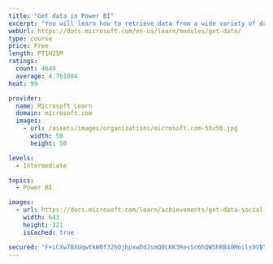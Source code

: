 ```yaml
---
title: "Get data in Power BI"
excerpt: "You will learn how to retrieve data from a wide variety of data sources, including Microsoft Excel, relational databases, and NoSQL data stores. You will also learn how to improve performance while retrieving data."
webUrl: https://docs.microsoft.com/en-us/learn/modules/get-data/
type: course
price: Free
length: PT1H25M
ratings:
  count: 4649
  average: 4.761884
heat: 99

provider:
  name: Microsoft Learn
  domain: microsoft.com
  images:
    - url: /assets/images/organizations/microsoft.com-50x50.jpg
      width: 50
      height: 50

levels:
  - Intermediate

topics:
  - Power BI

images:
  - url: https://docs.microsoft.com/learn/achievements/get-data-social.png
    width: 643
    height: 321
    isCached: true

secured: "F+iCXw7BXUqwtkW0f32hOjhpxwDdJsmQ0LKK3ResSc6hQWShRB40Moils9VBYMSfy4llalm4CtgPgtIQ/yZ+X84dEqeMUH2S9TFSRbYpbjfISFF9y9dzV+o0kqR/AyYjRX0kCxJiUpKKmVmXuQVPtgMq/l9xJwz1MmdTOF+TddrHRuJj7cvNflhLfP+u3FY3INbk2v4Ii2NI2+yjS02rPXDHGtlezYbLZgTc2xQYebZLaCJwKf8k3xNDUtkkCRrdvxIECzWaxmiArkPQgHyQz4ylEug1tWKBw3igknYm/IJLppOewzvh56MO+FhrGB1gsEs28GsxIDX5Vr86gx9eeg7FT72981Mq2d/RLTHqmVnigbJTH+6S2MNOC8kf1OWEyKgyAx8WNPpF9gUuYX/p+qPooiANVu49dS2g1LU/5LQ=;ZZd9N+AVtOYDY/+V0vOhhA=="
---
```


